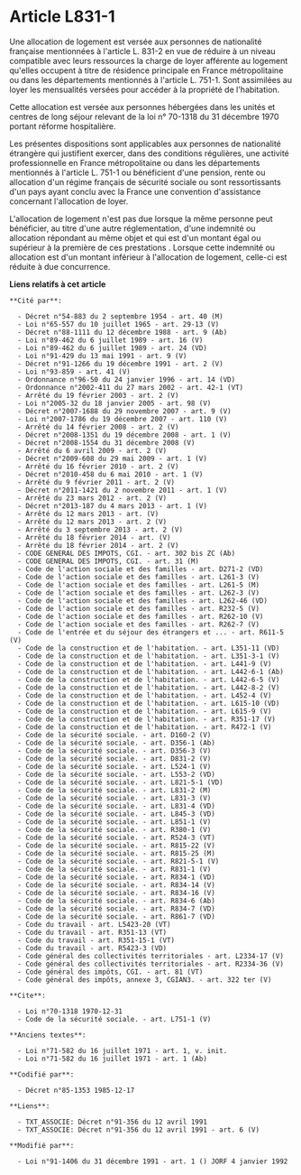 # Article L831-1

Une allocation de logement est versée aux personnes de nationalité française mentionnées à l'article L. 831-2 en vue de
réduire à un niveau compatible avec leurs ressources la charge de loyer afférente au logement qu'elles occupent à titre de
résidence principale en France métropolitaine ou dans les départements mentionnés à l'article L. 751-1. Sont assimilées au
loyer les mensualités versées pour accéder à la propriété de l'habitation. 

Cette allocation est versée aux personnes hébergées dans les unités et centres de long séjour relevant de la loi n° 70-1318
du 31 décembre 1970 portant réforme hospitalière. 

Les présentes dispositions sont applicables aux personnes de nationalité étrangère qui justifient exercer, dans des
conditions régulières, une activité professionnelle en France métropolitaine ou dans les départements mentionnés à l'article
L. 751-1 ou bénéficient d'une pension, rente ou allocation d'un régime français de sécurité sociale ou sont ressortissants
d'un pays ayant conclu avec la France une convention d'assistance concernant l'allocation de loyer. 

L'allocation de logement n'est pas due lorsque la même personne peut bénéficier, au titre d'une autre réglementation, d'une
indemnité ou allocation répondant au même objet et qui est d'un montant égal ou supérieur à la première de ces
prestations    . Lorsque cette indemnité ou allocation est d'un montant inférieur à l'allocation de logement, celle-ci est
réduite à due concurrence.

**Liens relatifs à cet article**

	**Cité par**:

	  - Décret n°54-883 du 2 septembre 1954 - art. 40 (M)
	  - Loi n°65-557 du 10 juillet 1965 - art. 29-13 (V)
	  - Décret n°88-1111 du 12 décembre 1988 - art. 9 (Ab)
	  - Loi n°89-462 du 6 juillet 1989 - art. 16 (V)
	  - Loi n°89-462 du 6 juillet 1989 - art. 24 (VD)
	  - Loi n°91-429 du 13 mai 1991 - art. 9 (V)
	  - Décret n°91-1266 du 19 décembre 1991 - art. 2 (V)
	  - Loi n°93-859 - art. 41 (V)
	  - Ordonnance n°96-50 du 24 janvier 1996 - art. 14 (VD)
	  - Ordonnance n°2002-411 du 27 mars 2002 - art. 42-1 (VT)
	  - Arrêté du 19 février 2003 - art. 2 (V)
	  - Loi n°2005-32 du 18 janvier 2005 - art. 98 (V)
	  - Décret n°2007-1688 du 29 novembre 2007 - art. 9 (V)
	  - Loi n°2007-1786 du 19 décembre 2007 - art. 110 (V)
	  - Arrêté du 14 février 2008 - art. 2 (V)
	  - Décret n°2008-1351 du 19 décembre 2008 - art. 1 (V)
	  - Décret n°2008-1554 du 31 décembre 2008 (V)
	  - Arrêté du 6 avril 2009 - art. 2 (V)
	  - Décret n°2009-608 du 29 mai 2009 - art. 1 (V)
	  - Arrêté du 16 février 2010 - art. 2 (V)
	  - Décret n°2010-458 du 6 mai 2010 - art. 1 (V)
	  - Arrêté du 9 février 2011 - art. 2 (V)
	  - Décret n°2011-1421 du 2 novembre 2011 - art. 1 (V)
	  - Arrêté du 23 mars 2012 - art. 2 (V)
	  - Décret n°2013-187 du 4 mars 2013 - art. 1 (V)
	  - Arrêté du 12 mars 2013 - art. (V)
	  - Arrêté du 12 mars 2013 - art. 2 (V)
	  - Arrêté du 3 septembre 2013 - art. 2 (V)
	  - Arrêté du 18 février 2014 - art. (V)
	  - Arrêté du 18 février 2014 - art. 2 (V)
	  - CODE GENERAL DES IMPOTS, CGI. - art. 302 bis ZC (Ab)
	  - CODE GENERAL DES IMPOTS, CGI. - art. 31 (M)
	  - Code de l'action sociale et des familles - art. D271-2 (VD)
	  - Code de l'action sociale et des familles - art. L261-3 (V)
	  - Code de l'action sociale et des familles - art. L261-5 (M)
	  - Code de l'action sociale et des familles - art. L262-3 (V)
	  - Code de l'action sociale et des familles - art. L262-46 (VD)
	  - Code de l'action sociale et des familles - art. R232-5 (V)
	  - Code de l'action sociale et des familles - art. R262-10 (V)
	  - Code de l'action sociale et des familles - art. R262-7 (V)
	  - Code de l'entrée et du séjour des étrangers et ... - art. R611-5 (V)
	  - Code de la construction et de l'habitation. - art. L351-11 (VD)
	  - Code de la construction et de l'habitation. - art. L351-3-1 (V)
	  - Code de la construction et de l'habitation. - art. L441-9 (V)
	  - Code de la construction et de l'habitation. - art. L442-6-1 (Ab)
	  - Code de la construction et de l'habitation. - art. L442-6-5 (V)
	  - Code de la construction et de l'habitation. - art. L442-8-2 (V)
	  - Code de la construction et de l'habitation. - art. L452-4 (V)
	  - Code de la construction et de l'habitation. - art. L615-10 (VD)
	  - Code de la construction et de l'habitation. - art. L615-9 (V)
	  - Code de la construction et de l'habitation. - art. R351-17 (V)
	  - Code de la construction et de l'habitation. - art. R472-1 (V)
	  - Code de la sécurité sociale. - art. D160-2 (V)
	  - Code de la sécurité sociale. - art. D356-1 (Ab)
	  - Code de la sécurité sociale. - art. D356-3 (V)
	  - Code de la sécurité sociale. - art. D831-2 (V)
	  - Code de la sécurité sociale. - art. L524-1 (V)
	  - Code de la sécurité sociale. - art. L553-2 (VD)
	  - Code de la sécurité sociale. - art. L821-5-1 (VD)
	  - Code de la sécurité sociale. - art. L831-2 (M)
	  - Code de la sécurité sociale. - art. L831-3 (V)
	  - Code de la sécurité sociale. - art. L831-4 (VD)
	  - Code de la sécurité sociale. - art. L845-3 (VD)
	  - Code de la sécurité sociale. - art. L851-1 (V)
	  - Code de la sécurité sociale. - art. R380-1 (V)
	  - Code de la sécurité sociale. - art. R524-3 (VT)
	  - Code de la sécurité sociale. - art. R815-22 (V)
	  - Code de la sécurité sociale. - art. R815-25 (M)
	  - Code de la sécurité sociale. - art. R821-5-1 (V)
	  - Code de la sécurité sociale. - art. R831-1 (V)
	  - Code de la sécurité sociale. - art. R834-1 (VD)
	  - Code de la sécurité sociale. - art. R834-14 (V)
	  - Code de la sécurité sociale. - art. R834-16 (V)
	  - Code de la sécurité sociale. - art. R834-6 (Ab)
	  - Code de la sécurité sociale. - art. R834-7 (VD)
	  - Code de la sécurité sociale. - art. R861-7 (VD)
	  - Code du travail - art. L5423-20 (VT)
	  - Code du travail - art. R351-13 (VT)
	  - Code du travail - art. R351-15-1 (VT)
	  - Code du travail - art. R5423-3 (VD)
	  - Code général des collectivités territoriales - art. L2334-17 (V)
	  - Code général des collectivités territoriales - art. R2334-36 (V)
	  - Code général des impôts, CGI. - art. 81 (VT)
	  - Code général des impôts, annexe 3, CGIAN3. - art. 322 ter (V)

	**Cite**:

	  - Loi n°70-1318 1970-12-31
	  - Code de la sécurité sociale. - art. L751-1 (V)

	**Anciens textes**:

	  - Loi n°71-582 du 16 juillet 1971 - art. 1, v. init.
	  - Loi n°71-582 du 16 juillet 1971 - art. 1 (Ab)

	**Codifié par**:

	  - Décret n°85-1353 1985-12-17

	**Liens**:

	  - TXT_ASSOCIE: Décret n°91-356 du 12 avril 1991
	  - TXT_ASSOCIE: Décret n°91-356 du 12 avril 1991 - art. 6 (V)

	**Modifié par**:

	  - Loi n°91-1406 du 31 décembre 1991 - art. 1 () JORF 4 janvier 1992
